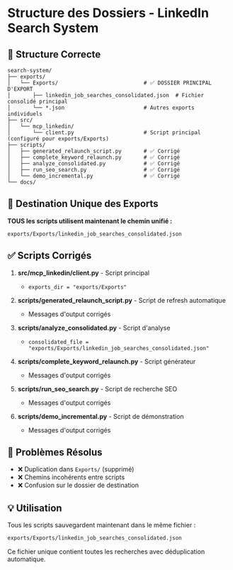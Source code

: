 # Structure des Dossiers - LinkedIn Search System

## 📁 Structure Correcte

```
search-system/
├── exports/
│   └── Exports/                           # ✅ DOSSIER PRINCIPAL D'EXPORT
│       ├── linkedin_job_searches_consolidated.json  # Fichier consolidé principal
│       └── *.json                         # Autres exports individuels
├── src/
│   └── mcp_linkedin/
│       └── client.py                      # Script principal (configuré pour exports/Exports)
├── scripts/
│   ├── generated_relaunch_script.py       # ✅ Corrigé
│   ├── complete_keyword_relaunch.py       # ✅ Corrigé
│   ├── analyze_consolidated.py            # ✅ Corrigé
│   ├── run_seo_search.py                  # ✅ Corrigé
│   └── demo_incremental.py                # ✅ Corrigé
└── docs/
```

## 🎯 Destination Unique des Exports

**TOUS les scripts utilisent maintenant le chemin unifié :**
```
exports/Exports/linkedin_job_searches_consolidated.json
```

## ✅ Scripts Corrigés

1. **src/mcp_linkedin/client.py** - Script principal
   - `exports_dir = "exports/Exports"`

2. **scripts/generated_relaunch_script.py** - Script de refresh automatique
   - Messages d'output corrigés

3. **scripts/analyze_consolidated.py** - Script d'analyse  
   - `consolidated_file = "exports/Exports/linkedin_job_searches_consolidated.json"`

4. **scripts/complete_keyword_relaunch.py** - Script générateur
   - Messages d'output corrigés

5. **scripts/run_seo_search.py** - Script de recherche SEO
   - Messages d'output corrigés

6. **scripts/demo_incremental.py** - Script de démonstration
   - Messages d'output corrigés

## 🚫 Problèmes Résolus

- ❌ Duplication dans `Exports/` (supprimé)
- ❌ Chemins incohérents entre scripts
- ❌ Confusion sur le dossier de destination

## 💡 Utilisation

Tous les scripts sauvegardent maintenant dans le même fichier :
```bash
exports/Exports/linkedin_job_searches_consolidated.json
```

Ce fichier unique contient toutes les recherches avec déduplication automatique.